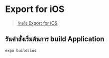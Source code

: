 
# Export for iOS 

> [อ้างอิง Export for iOS](https://docs.expo.io/versions/latest/distribution/building-standalone-apps/#if-you-choose-to-build-for-ios) 

## รันคำสั่งเริ่มต้นการ build Application 

```bash
expo build:ios
```
